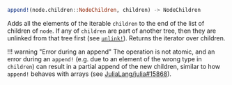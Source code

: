 ```julia
append!(node.children::NodeChildren, children) -> NodeChildren
```

Adds all the elements of the iterable `children` to the end of the list of children of `node`. If any of `children` are part of another tree, then they are unlinked from that tree first (see [`unlink!`](@ref)). Returns the iterator over children.

!!! warning "Error during an append"
    The operation is not atomic, and an error during an `append!` (e.g. due to an element of the wrong type in `children`) can result in a partial append of the new children, similar to how `append!` behaves with arrays (see [JuliaLang/julia#15868](https://github.com/JuliaLang/julia/issues/15868)).

